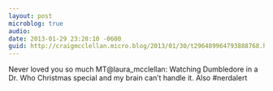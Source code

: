 ```yaml
---
layout: post
microblog: true
audio: 
date: 2013-01-29 23:28:10 -0600
guid: http://craigmcclellan.micro.blog/2013/01/30/t296489964793888768.html
---
```

Never loved you so much MT@laura_mcclellan: Watching Dumbledore in a Dr. Who Christmas special and my brain can’t handle it. Also #nerdalert
